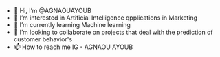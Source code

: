 - 👋 Hi, I’m @AGNAOUAYOUB
- 👀 I’m interested in Artificial Intelligence qpplications in Marketing 
- 🌱 I’m currently learning Machine learning 
- 💞️ I’m looking to collaborate on projects that deal with the prediction of customer behavior's 
- 📫 How to reach me 
IG - AGNAOU AYOUB

<!---
AGNAOUAYOUB/AGNAOUAYOUB is a ✨ special ✨ repository because its `README.md` (this file) appears on your GitHub profile.
You can click the Preview link to take a look at your changes.
--->
